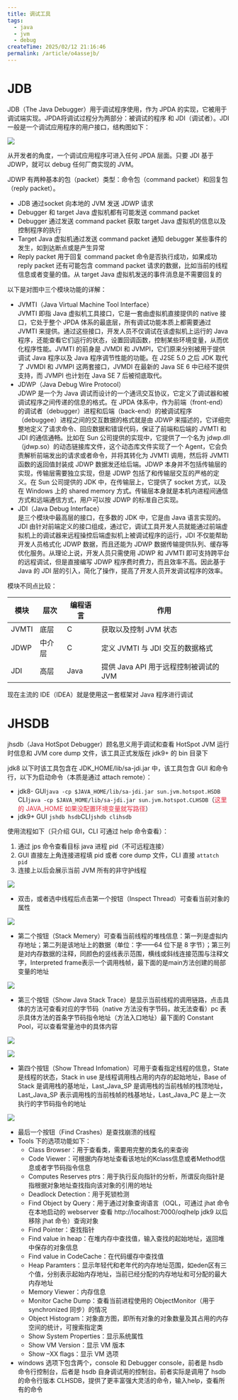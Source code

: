 ```yaml
---
title: 调试工具
tags:
  - java
  - jvm
  - debug
createTime: 2025/02/12 21:16:46
permalink: /article/o4assejb/
---
```

# JDB
JDB（The Java Debugger）用于调试程序使用，作为 JPDA 的实现，它被用于调试端实现。JPDA将调试过程分为两部分：被调试的程序 和 JDI（调试者）。JDI 一般是一个调试应用程序的用户接口，结构图如下：

![](../images/java/debug/1.png)

从开发者的角度，一个调试应用程序可进入任何 JPDA 层面。只要 JDI 基于 JDWP，就可以 debug 任何厂商实现的 JVM。

JDWP 有两种基本的包（packet）类型：命令包（command packet）和回复包（reply packet）。

+ JDB 通过socket 向本地的 JVM 发送 JDWP 请求
+ Debugger 和 target Java 虚拟机都有可能发送 command packet
+ Debugger 通过发送 command packet 获取 target Java 虚拟机的信息以及控制程序的执行
+ Target Java 虚拟机通过发送 command packet 通知 debugger 某些事件的发生，如到达断点或是产生异常
+ Reply packet 用于回复 command packet 命令是否执行成功，如果成功 reply packet 还有可能包含 command packet 请求的数据，比如当前的线程信息或者变量的值。从 target Java 虚拟机发送的事件消息是不需要回复的

以下是对图中三个模块功能的详解：

+ JVMTI（Java Virtual Machine Tool Interface）  
JVMTI 即指 Java 虚拟机工具接口，它是一套由虚拟机直接提供的 native 接口，它处于整个 JPDA 体系的最底层，所有调试功能本质上都需要通过 JVMTI 来提供。通过这些接口，开发人员不仅调试在该虚拟机上运行的 Java 程序，还能查看它们运行的状态，设置回调函数，控制某些环境变量，从而优化程序性能。JVMTI 的前身是 JVMDI 和 JVMPI，它们原来分别被用于提供调试 Java 程序以及 Java 程序调节性能的功能。在 J2SE 5.0 之后 JDK 取代了 JVMDI 和 JVMPI 这两套接口，JVMDI 在最新的 Java SE 6 中已经不提供支持，而 JVMPI 也计划在 Java SE 7 后被彻底取代。
+ JDWP（Java Debug Wire Protocol）  
JDWP 是一个为 Java 调试而设计的一个通讯交互协议，它定义了调试器和被调试程序之间传递的信息的格式。在 JPDA 体系中，作为前端（front-end）的调试者（debugger）进程和后端（back-end）的被调试程序（debuggee）进程之间的交互数据的格式就是由 JDWP 来描述的，它详细完整地定义了请求命令、回应数据和错误代码，保证了前端和后端的 JVMTI 和 JDI 的通信通畅。比如在 Sun 公司提供的实现中，它提供了一个名为 jdwp.dll（jdwp.so）的动态链接库文件，这个动态库文件实现了一个 Agent，它会负责解析前端发出的请求或者命令，并将其转化为 JVMTI 调用，然后将 JVMTI 函数的返回值封装成 JDWP 数据发还给后端。JDWP 本身并不包括传输层的实现，传输层需要独立实现，但是 JDWP 包括了和传输层交互的严格的定义。在 Sun 公司提供的 JDK 中，在传输层上，它提供了 socket 方式，以及在 Windows 上的 shared memory 方式。传输层本身就是本机内进程间通信方式和远端通信方式，用户可以按 JDWP 的标准自己实现。
+ JDI（Java Debug Interface）  
是三个模块中最高层的接口，在多数的 JDK 中，它是由 Java 语言实现的。 JDI 由针对前端定义的接口组成，通过它，调试工具开发人员就能通过前端虚拟机上的调试器来远程操控后端虚拟机上被调试程序的运行，JDI 不仅能帮助开发人员格式化 JDWP 数据，而且还能为 JDWP 数据传输提供队列、缓存等优化服务。从理论上说，开发人员只需使用 JDWP 和 JVMTI 即可支持跨平台的远程调试，但是直接编写 JDWP 程序费时费力，而且效率不高。因此基于 Java 的 JDI 层的引入，简化了操作，提高了开发人员开发调试程序的效率。

模块不同点比较：

| 模块 | 层次 | 编程语言 | 作用 |
| --- | --- | --- | --- |
| JVMTI | 底层 | C | 获取以及控制 JVM 状态 |
| JDWP | 中介层 | C | 定义 JVMTI 与 JDI 交互的数据格式 |
| JDI | 高层 | Java | 提供 Java API 用于远程控制被调试的 JVM |


现在主流的 IDE（IDEA）就是使用这一套框架对 Java 程序进行调试

# JHSDB
jhsdb（Java HotSpot Debugger）顾名思义用于调试和查看 HotSpot JVM 运行时信息和 JVM core dump 文件，该工具正式发版在 jdk9+ 的 bin 目录下

jdk8 以下时该工具包含在 JDK_HOME/lib/sa-jdi.jar 中，该工具包含 GUI 和命令行，以下为启动命令（本质是通过 attach remote）：

+ jdk8- GUI`java -cp $JAVA_HOME/lib/sa-jdi.jar sun.jvm.hotspot.HSDB` CLI`java -cp $JAVA_HOME/lib/sa-jdi.jar sun.jvm.hotspot.CLHSDB`（<font style="color:#DF2A3F;">这里的 JAVA_HOME 如果没配置环境变量就写路径</font>）
+ jdk9+ GUI `jshdb hsdb`CLI`jshdb clihsdb`

使用流程如下（只介绍 GUI，CLI 可通过 help 命令查看）：

1. 通过 jps 命令查看目标 java 进程 pid（不可远程连接）
2. GUI 直接左上角连接进程填 pid 或者 core dump 文件，CLI 直接 `attatch pid`
3. 连接上以后会展示当前 JVM 所有的非守护线程

![](../images/java/debug/2.png)

+ 双击，或者选中线程后点击第一个按钮（Inspect Thread）可查看当前对象的属性

![](../images/java/debug/3.png)

+ 第二个按钮（Stack Memery）可查看当前线程的堆栈信息：第一列是虚拟内存地址；第二列是该地址上的数据（单位：字——64 位下是 8 字节）；第三列是对内存数据的注释，同颜色的竖线表示范围，横线或斜线连接范围与注释文字，Interpreted frame表示一个调用栈帧，最下面的是main方法创建的局部变量的地址

![](../images/java/debug/4.png)

+ 第三个按钮（Show Java Stack Trace）是显示当前线程的调用链路，点击具体的方法可查看对应的字节码（native 方法没有字节码，故无法查看）pc 表示具体方法的首条字节码指令地址（方法入口地址）最下面的 Constant Pool，可以查看常量池中的具体内容

![](../images/java/debug/5.png)

![](../images/java/debug/6.png)

+ 第四个按钮（Show Thread Infomation）可用于查看指定线程的信息，State 是线程的状态，Stack in use 是线程调用栈占用的内存的起始地址，Base of Stack 是调用栈的基地址，Last_Java_SP 是调用栈的当前栈帧的栈顶地址，Last_Java_SP 表示调用栈的当前栈帧的栈基地址，Last_Java_PC 是上一次执行的字节码指令的地址

![](../images/java/debug/7.png)

+ 最后一个按钮（Find Crashes）是查找崩溃的线程
+ Tools 下的选项功能如下：
    - Class Browser：用于查看类，需要用完整的类名的来查询
    - Code Viewer：可根据内存地址查看该地址的Kclass信息或者Method信息或者字节码指令信息
    - Computes Reserves ptrs：用于执行反向指针的分析，所谓反向指针是指根据对象地址查找指向该对象的引用的地址
    - Deadlock Detection：用于死锁检测
    - Find Object by Query：用于通过对象查询语言（OQL，可通过 jhat 命令在本地启动的 webserver 查看 http://localhost:7000/oqlhelp  jdk9 以后移除 jhat 命令）查询对象
    - Find Pointer：查找指针
    - Find value in heap：在堆内存中查找值，输入查找的起始地址，返回堆中保存的对象信息
    - Find value in CodeCache：在代码缓存中查找值
    - Heap Paramters：显示年轻代和老年代的内存地址范围，如eden区有三个值，分别表示起始内存地址，当前已经分配的内存地址和可分配的最大内存地址
    - Memory Viewer：内存信息
    - Monitor Cache Dump：查看当前进程使用的 ObjectMonitor（用于synchronized 同步）的情况
    - Object Histogram：对象直方图，即所有对象的对象数量及其占用的内存空间的统计，可搜索指定类
    - Show System Properties：显示系统属性
    - Show VM Version：显示 VM 版本
    - Show –XX flags：显示 VM 选项
+ windows 选项下包含两个，console 和 Debugger console，前者是 hsdb 命令行控制台，后者是 hsdb 自身调试用的控制台。前者实际是调用了 hsdb 的命令行版本 CLHSDB，提供了更丰富强大灵活的命令，输入help，查看所有的命令



